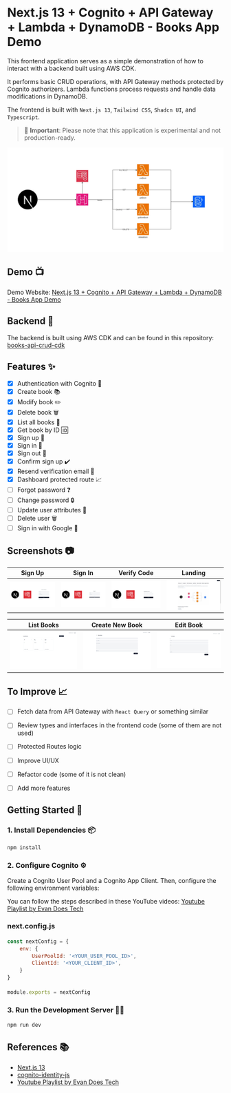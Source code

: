 # Next.js 13 + Cognito + API Gateway + Lambda + DynamoDB - Books App Demo

This frontend application serves as a simple demonstration of how to interact with a backend built using AWS CDK.

It performs basic CRUD operations, with API Gateway methods protected by Cognito authorizers. Lambda functions process requests and handle data modifications in DynamoDB.

The frontend is built with `Next.js 13`, `Tailwind CSS`, `Shadcn UI`, and `Typescript`.

> 🚨 **Important**: Please note that this application is experimental and not production-ready.

![home-page](./public/assets/cdk-crud-books-nextj13.webp)

## Demo 📺

Demo Website: [Next.js 13 + Cognito + API Gateway + Lambda + DynamoDB - Books App Demo](https://main.d1v7b18a5j9npz.amplifyapp.com/)

## Backend 🚀

The backend is built using AWS CDK and can be found in this repository: [books-api-crud-cdk](https://github.com/jer-nc/books-api-crud-cdk)

## Features ✨

- [x] Authentication with Cognito 🔐
- [x] Create book 📚
- [x] Modify book ✏️
- [x] Delete book 🗑️
- [x] List all books 📜
- [x] Get book by ID 🆔
- [x] Sign up 📝
- [x] Sign in 🔑
- [x] Sign out 🚪
- [x] Confirm sign up ✔️
- [x] Resend verification email 📧
- [x] Dashboard protected route 📈
- [ ] Forgot password ❓
- [ ] Change password 🔒
- [ ] Update user attributes 🔄
- [ ] Delete user 🗑️
- [ ] Sign in with Google 📲

## Screenshots 📷

| Sign Up                                    | Sign In                                    | Verify Code                                  | Landing                                      |
| ------------------------------------------ | ------------------------------------------ | -------------------------------------------- | -------------------------------------------- |
| ![signup-page](./public/assets/signup.png) | ![signin-page](./public/assets/signin.png) | ![confirm-page](./public/assets/confirm.png) | ![landing-page](./public/assets/landing2.png) |

| List Books                                 | Create New Book                            | Edit Book                                    |
| ------------------------------------------ | ------------------------------------------ | -------------------------------------------- |
| ![list-books](./public/assets/list-books.png) | ![new-book](./public/assets/new-book.png) | ![edit-book](./public/assets/edit-book.png) |

## To Improve 📈

- [ ] Fetch data from API Gateway with `React Query` or something similar
- [ ] Review types and interfaces in the frontend code (some of them are not used)
- [ ] Protected Routes logic 
- [ ] Improve UI/UX
- [ ] Refactor code (some of it is not clean)
- [ ] Add more features


## Getting Started 🚀

### 1. Install Dependencies 📦

```bash
npm install
```

### 2. Configure Cognito ⚙️

Create a Cognito User Pool and a Cognito App Client.
Then, configure the following environment variables:

You can follow the steps described in these YouTube videos: [Youtube Playlist by Evan Does Tech](https://www.youtube.com/watch?v=8WZmIdXZe3Q&t=86s)

### next.config.js

```js
const nextConfig = {
    env: {
        UserPoolId: '<YOUR_USER_POOL_ID>',
        ClientId: '<YOUR_CLIENT_ID>',
    }
}

module.exports = nextConfig
```

### 3. Run the Development Server 🏃‍♂️

```bash
npm run dev
```

## References 📚

- [Next.js 13](https://nextjs.org/docs)
- [cognito-identity-js](https://www.npmjs.com/package/amazon-cognito-identity-js)
- [Youtube Playlist by Evan Does Tech](https://www.youtube.com/watch?v=8WZmIdXZe3Q&t=86s)